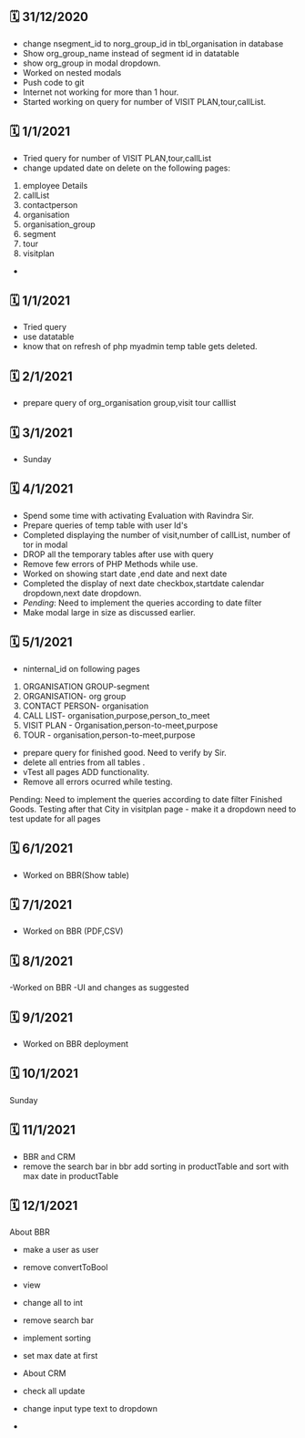 :spiral_calendar:	 31/12/2020
-----------------------------

 - change nsegment_id to norg_group_id in tbl_organisation in database
 - Show org_group_name instead of segment id in datatable
 - show org_group in modal dropdown.
 -  Worked on nested modals
 -  Push code to git
 -  Internet not working for more than  1 hour.
 -  Started working on query for number of VISIT PLAN,tour,callList.

:spiral_calendar:	 1/1/2021
---------------------------

 - Tried query for number of VISIT PLAN,tour,callList
 - change updated date on delete on the following pages:
1. employee Details
2. callList
3. contactperson
4. organisation
5. organisation_group
6. segment
7. tour
8. visitplan
 - 

:spiral_calendar:	 1/1/2021
---------------------------
 - Tried query
 - use datatable
 - know that on refresh of php myadmin temp table gets deleted.


:spiral_calendar:	 2/1/2021
---------------------------
 -  prepare query of org_organisation group,visit tour calllist
 
:spiral_calendar:	 3/1/2021
----------
 - Sunday

:spiral_calendar:	 4/1/2021
---------- 
 - Spend some time with activating Evaluation with Ravindra Sir.
 - Prepare queries of temp table with user Id's
 - Completed displaying the number of visit,number of callList, number of tor in modal 
 - DROP all the temporary tables after use with query
 - Remove few errors of PHP Methods while use.
 - Worked on showing start date ,end date and next date
 - Completed the display of next date checkbox,startdate calendar dropdown,next date dropdown.
 - *Pending*: Need to implement the queries according to date filter 
 - Make modal large in size as discussed earlier.
  
  :spiral_calendar:	 5/1/2021
  ---------- 
 -   ninternal_id on following pages
  1. ORGANISATION GROUP-segment 
  2. ORGANISATION- org group
  3. CONTACT PERSON- organisation
  4. CALL LIST- organisation,purpose,person_to_meet
  5. VISIT PLAN - Organisation,person-to-meet,purpose
  6. TOUR - organisation,person-to-meet,purpose
  
  - prepare query for finished good. Need to verify by Sir.
  - delete all entries from all tables .
  - vTest all pages ADD functionality.
  - Remove all errors ocurred while testing.
  
  Pending: Need to implement the queries according to date filter 
  Finished Goods.
  Testing after that
  City in visitplan page - make it a dropdown
  need to test update for all pages
  
:spiral_calendar:	 6/1/2021
---------- 
 - Worked on BBR(Show table)
 
:spiral_calendar:	 7/1/2021
 ----------
 - Worked on BBR 
 (PDF,CSV)
 
  :spiral_calendar:	 8/1/2021
  ----------
  
  -Worked on BBR
  -UI and changes as suggested
   
:spiral_calendar:	 9/1/2021
 ---------- 
 - Worked on BBR deployment
 
 
 :spiral_calendar:	 10/1/2021
  ---------- 
  Sunday
  
  :spiral_calendar:	 11/1/2021
   ---------- 
 - BBR and CRM
 - remove the search bar in bbr add sorting in productTable and 
   sort with max date in productTable
 
:spiral_calendar:	 12/1/2021
----------
  About BBR
- make a user as user
- remove convertToBool
- view 
- change all to int
- remove search bar
- implement sorting
- set max date at first

- About CRM
 - check all update
 - change input type text to dropdown
 -  